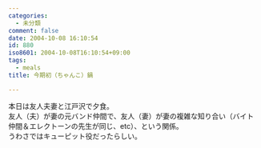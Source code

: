```yaml
---
categories:
  - 未分類
comment: false
date: 2004-10-08 16:10:54
id: 880
iso8601: 2004-10-08T16:10:54+09:00
tags:
  - meals
title: 今期初（ちゃんこ）鍋

---
```


<div class="entry-body">
  <p>本日は友人夫妻と江戸沢で夕食。<br />
    友人（夫）が妻の元バンド仲間で、友人（妻）が妻の複雑な知り合い（バイト仲間＆エレクトーンの先生が同じ、etc）、という関係。<br />
    うわさではキューピット役だったらしい。</p>
</div>
